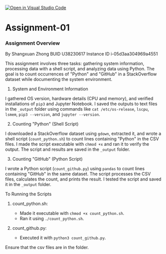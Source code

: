 [![Open in Visual Studio Code](https://classroom.github.com/assets/open-in-vscode-2e0aaae1b6195c2367325f4f02e2d04e9abb55f0b24a779b69b11b9e10269abc.svg)](https://classroom.github.com/online_ide?assignment_repo_id=18148318&assignment_repo_type=AssignmentRepo)
# Assignment-01
### Assignment Overview

By Shangxuan Zhong  BUID U38230617
Instance ID i-05d3aa304969a4551

This assignment involves three tasks: gathering system information, processing data with a shell script, and analyzing data using Python. The goal is to count occurrences of "Python" and "GitHub" in a StackOverflow dataset while documenting the system environment.

1. System and Environment Information

I gathered OS version, hardware details (CPU and memory), and verified installations of `pip3` and Jupyter Notebook. I saved the outputs to text files in the `_output` folder using commands like `cat /etc/os-release`, `lscpu`, `lsmem`, `pip3 --version`, and `jupyter --version`.

2. Counting "Python" (Shell Script)

I downloaded a StackOverflow dataset using `gdown`, extracted it, and wrote a shell script (`count_python.sh`) to count lines containing "Python" in the CSV files. I made the script executable with `chmod +x` and ran it to verify the output. The script and results are saved in the `_output` folder.

3. Counting "GitHub" (Python Script)

I wrote a Python script (`count_github.py`) using `pandas` to count lines containing "GitHub" in the same dataset. The script processes the CSV files, calculates the count, and prints the result. I tested the script and saved it in the `_output` folder.

To Running the Scripts

1. count_python.sh:
   - Made it executable with `chmod +x count_python.sh`.
   - Ran it using `./count_python.sh`.

2. count_github.py:
   - Executed it with `python3 count_github.py`.

Ensure that the csv files are in the folder.